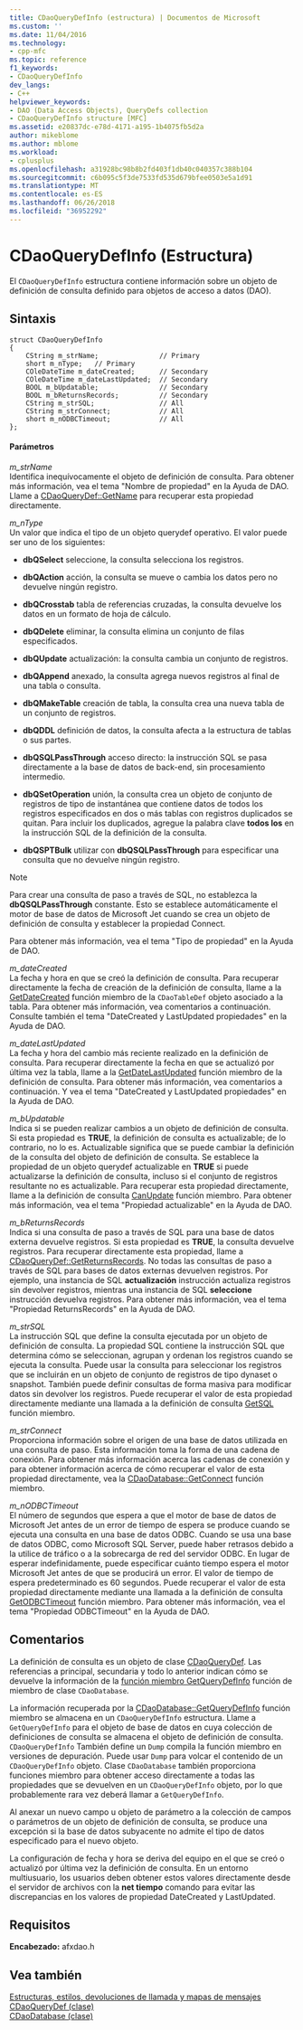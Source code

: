 ```yaml
---
title: CDaoQueryDefInfo (estructura) | Documentos de Microsoft
ms.custom: ''
ms.date: 11/04/2016
ms.technology:
- cpp-mfc
ms.topic: reference
f1_keywords:
- CDaoQueryDefInfo
dev_langs:
- C++
helpviewer_keywords:
- DAO (Data Access Objects), QueryDefs collection
- CDaoQueryDefInfo structure [MFC]
ms.assetid: e20837dc-e78d-4171-a195-1b4075fb5d2a
author: mikeblome
ms.author: mblome
ms.workload:
- cplusplus
ms.openlocfilehash: a31928bc98b8b2fd403f1db40c040357c388b104
ms.sourcegitcommit: c6b095c5f3de7533fd535d679bfee0503e5a1d91
ms.translationtype: MT
ms.contentlocale: es-ES
ms.lasthandoff: 06/26/2018
ms.locfileid: "36952292"
---
```

# <a name="cdaoquerydefinfo-structure"></a>CDaoQueryDefInfo (Estructura)
El `CDaoQueryDefInfo` estructura contiene información sobre un objeto de definición de consulta definido para objetos de acceso a datos (DAO).  
  
## <a name="syntax"></a>Sintaxis  
  
```  
struct CDaoQueryDefInfo  
{  
    CString m_strName;               // Primary  
    short m_nType;   // Primary  
    COleDateTime m_dateCreated;      // Secondary  
    COleDateTime m_dateLastUpdated;  // Secondary  
    BOOL m_bUpdatable;               // Secondary  
    BOOL m_bReturnsRecords;          // Secondary  
    CString m_strSQL;                // All  
    CString m_strConnect;            // All  
    short m_nODBCTimeout;            // All  
};  
```  
  
#### <a name="parameters"></a>Parámetros  
 *m_strName*  
 Identifica inequívocamente el objeto de definición de consulta. Para obtener más información, vea el tema "Nombre de propiedad" en la Ayuda de DAO. Llame a [CDaoQueryDef::GetName](../../mfc/reference/cdaoquerydef-class.md#getname) para recuperar esta propiedad directamente.  
  
 *m_nType*  
 Un valor que indica el tipo de un objeto querydef operativo. El valor puede ser uno de los siguientes:  
  
- **dbQSelect** seleccione, la consulta selecciona los registros.  
  
- **dbQAction** acción, la consulta se mueve o cambia los datos pero no devuelve ningún registro.  
  
- **dbQCrosstab** tabla de referencias cruzadas, la consulta devuelve los datos en un formato de hoja de cálculo.  
  
- **dbQDelete** eliminar, la consulta elimina un conjunto de filas especificados.  
  
- **dbQUpdate** actualización: la consulta cambia un conjunto de registros.  
  
- **dbQAppend** anexado, la consulta agrega nuevos registros al final de una tabla o consulta.  
  
- **dbQMakeTable** creación de tabla, la consulta crea una nueva tabla de un conjunto de registros.  
  
- **dbQDDL** definición de datos, la consulta afecta a la estructura de tablas o sus partes.  
  
- **dbQSQLPassThrough** acceso directo: la instrucción SQL se pasa directamente a la base de datos de back-end, sin procesamiento intermedio.  
  
- **dbQSetOperation** unión, la consulta crea un objeto de conjunto de registros de tipo de instantánea que contiene datos de todos los registros especificados en dos o más tablas con registros duplicados se quitan. Para incluir los duplicados, agregue la palabra clave **todos los** en la instrucción SQL de la definición de la consulta.  
  
- **dbQSPTBulk** utilizar con **dbQSQLPassThrough** para especificar una consulta que no devuelve ningún registro.  
  
> [!NOTE]
>  Para crear una consulta de paso a través de SQL, no establezca la **dbQSQLPassThrough** constante. Esto se establece automáticamente el motor de base de datos de Microsoft Jet cuando se crea un objeto de definición de consulta y establecer la propiedad Connect.  
  
 Para obtener más información, vea el tema "Tipo de propiedad" en la Ayuda de DAO.  
  
 *m_dateCreated*  
 La fecha y hora en que se creó la definición de consulta. Para recuperar directamente la fecha de creación de la definición de consulta, llame a la [GetDateCreated](../../mfc/reference/cdaotabledef-class.md#getdatecreated) función miembro de la `CDaoTableDef` objeto asociado a la tabla. Para obtener más información, vea comentarios a continuación. Consulte también el tema "DateCreated y LastUpdated propiedades" en la Ayuda de DAO.  
  
 *m_dateLastUpdated*  
 La fecha y hora del cambio más reciente realizado en la definición de consulta. Para recuperar directamente la fecha en que se actualizó por última vez la tabla, llame a la [GetDateLastUpdated](../../mfc/reference/cdaoquerydef-class.md#getdatelastupdated) función miembro de la definición de consulta. Para obtener más información, vea comentarios a continuación. Y vea el tema "DateCreated y LastUpdated propiedades" en la Ayuda de DAO.  
  
 *m_bUpdatable*  
 Indica si se pueden realizar cambios a un objeto de definición de consulta. Si esta propiedad es **TRUE**, la definición de consulta es actualizable; de lo contrario, no lo es. Actualizable significa que se puede cambiar la definición de la consulta del objeto de definición de consulta. Se establece la propiedad de un objeto querydef actualizable en **TRUE** si puede actualizarse la definición de consulta, incluso si el conjunto de registros resultante no es actualizable. Para recuperar esta propiedad directamente, llame a la definición de consulta [CanUpdate](../../mfc/reference/cdaoquerydef-class.md#canupdate) función miembro. Para obtener más información, vea el tema "Propiedad actualizable" en la Ayuda de DAO.  
  
 *m_bReturnsRecords*  
 Indica si una consulta de paso a través de SQL para una base de datos externa devuelve registros. Si esta propiedad es **TRUE**, la consulta devuelve registros. Para recuperar directamente esta propiedad, llame a [CDaoQueryDef::GetReturnsRecords](../../mfc/reference/cdaoquerydef-class.md#getreturnsrecords). No todas las consultas de paso a través de SQL para bases de datos externas devuelven registros. Por ejemplo, una instancia de SQL **actualización** instrucción actualiza registros sin devolver registros, mientras una instancia de SQL **seleccione** instrucción devuelva registros. Para obtener más información, vea el tema "Propiedad ReturnsRecords" en la Ayuda de DAO.  
  
 *m_strSQL*  
 La instrucción SQL que define la consulta ejecutada por un objeto de definición de consulta. La propiedad SQL contiene la instrucción SQL que determina cómo se seleccionan, agrupan y ordenan los registros cuando se ejecuta la consulta. Puede usar la consulta para seleccionar los registros que se incluirán en un objeto de conjunto de registros de tipo dynaset o snapshot. También puede definir consultas de forma masiva para modificar datos sin devolver los registros. Puede recuperar el valor de esta propiedad directamente mediante una llamada a la definición de consulta [GetSQL](../../mfc/reference/cdaoquerydef-class.md#getsql) función miembro.  
  
 *m_strConnect*  
 Proporciona información sobre el origen de una base de datos utilizada en una consulta de paso. Esta información toma la forma de una cadena de conexión. Para obtener más información acerca las cadenas de conexión y para obtener información acerca de cómo recuperar el valor de esta propiedad directamente, vea la [CDaoDatabase::GetConnect](../../mfc/reference/cdaodatabase-class.md#getconnect) función miembro.  
  
 *m_nODBCTimeout*  
 El número de segundos que espera a que el motor de base de datos de Microsoft Jet antes de un error de tiempo de espera se produce cuando se ejecuta una consulta en una base de datos ODBC. Cuando se usa una base de datos ODBC, como Microsoft SQL Server, puede haber retrasos debido a la utilice de tráfico o a la sobrecarga de red del servidor ODBC. En lugar de esperar indefinidamente, puede especificar cuánto tiempo espera el motor Microsoft Jet antes de que se producirá un error. El valor de tiempo de espera predeterminado es 60 segundos. Puede recuperar el valor de esta propiedad directamente mediante una llamada a la definición de consulta [GetODBCTimeout](../../mfc/reference/cdaoquerydef-class.md#getodbctimeout) función miembro. Para obtener más información, vea el tema "Propiedad ODBCTimeout" en la Ayuda de DAO.  
  
## <a name="remarks"></a>Comentarios  
 La definición de consulta es un objeto de clase [CDaoQueryDef](../../mfc/reference/cdaoquerydef-class.md). Las referencias a principal, secundaria y todo lo anterior indican cómo se devuelve la información de la [función miembro GetQueryDefInfo](../../mfc/reference/cdaodatabase-class.md#getquerydefinfo) función de miembro de clase `CDaoDatabase`.  
  
 La información recuperada por la [CDaoDatabase::GetQueryDefInfo](../../mfc/reference/cdaodatabase-class.md#getquerydefinfo) función miembro se almacena en un `CDaoQueryDefInfo` estructura. Llame a `GetQueryDefInfo` para el objeto de base de datos en cuya colección de definiciones de consulta se almacena el objeto de definición de consulta. `CDaoQueryDefInfo` También define un `Dump` compila la función miembro en versiones de depuración. Puede usar `Dump` para volcar el contenido de un `CDaoQueryDefInfo` objeto. Clase `CDaoDatabase` también proporciona funciones miembro para obtener acceso directamente a todas las propiedades que se devuelven en un `CDaoQueryDefInfo` objeto, por lo que probablemente rara vez deberá llamar a `GetQueryDefInfo`.  
  
 Al anexar un nuevo campo u objeto de parámetro a la colección de campos o parámetros de un objeto de definición de consulta, se produce una excepción si la base de datos subyacente no admite el tipo de datos especificado para el nuevo objeto.  
  
 La configuración de fecha y hora se deriva del equipo en el que se creó o actualizó por última vez la definición de consulta. En un entorno multiusuario, los usuarios deben obtener estos valores directamente desde el servidor de archivos con la **net tiempo** comando para evitar las discrepancias en los valores de propiedad DateCreated y LastUpdated.  
  
## <a name="requirements"></a>Requisitos  
 **Encabezado:** afxdao.h  
  
## <a name="see-also"></a>Vea también  
 [Estructuras, estilos, devoluciones de llamada y mapas de mensajes](../../mfc/reference/structures-styles-callbacks-and-message-maps.md)   
 [CDaoQueryDef (clase)](../../mfc/reference/cdaoquerydef-class.md)   
 [CDaoDatabase (clase)](../../mfc/reference/cdaodatabase-class.md)

